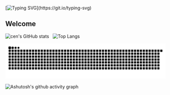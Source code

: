 [![Typing SVG](https://readme-typing-svg.demolab.com?font=Fira+Code&weight=600&size=21&pause=1000&width=435&lines=Hi!I'm+cen.This+is+my+Github+page.)](https://git.io/typing-svg)
 <!--滚动打字效果--> 

## Welcome 

![cen's GitHub stats](https://github-readme-stats.vercel.app/api?username=cenxiaowei2004&hide_border=true) 󠁅 󠁅󠁅󠁅             <!--提交信息统计--> 
![Top Langs](https://github-readme-stats.vercel.app/api/top-langs/?username=cenxiaowei2004&line_height=22&hide_border=true) <!--语言信息统计--> 


<picture>
  <source media="(prefers-color-scheme: dark)" srcset="https://raw.githubusercontent.com/cenxiaowei2004/cenxiaowei2004/output/github-contribution-grid-snake-dark.svg">
  <source media="(prefers-color-scheme: light)" srcset="https://raw.githubusercontent.com/cenxiaowei2004/cenxiaowei2004/output/github-contribution-grid-snake.svg">
  <img alt="github contribution grid snake animation" src="https://raw.githubusercontent.com/cenxiaowei2004/cenxiaowei2004/output/github-contribution-grid-snake.svg">
</picture>


![Ashutosh's github activity graph](https://github-readme-activity-graph.vercel.app/graph?username=cenxiaowei2004&theme="github-light"&bg_color=fffff0)
 <!--提交信息折线图-->


 




